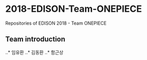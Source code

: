 # 2018-EDISON-Team-ONEPIECE
Repositories of EDISON 2018 - Team ONEPIECE
## Team introduction
..* 임유환
..* 김동환
..* 함근상 

